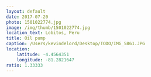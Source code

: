 ```yaml
---
layout: default
date: 2017-07-20
photo: 1501022774.jpg
image: /img/thumb/1501022774.jpg
location_text: Lobitos, Peru
title: Oil pump
caption: /Users/kevindelord/Desktop/TODO/IMG_5861.JPG
location:
    latitude: -4.4564351
    longitude: -81.2821647
ratio: 1.33333
---
```

